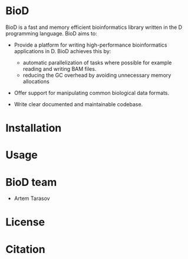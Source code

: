 BioD
====
BioD is a fast and memory efficient bioinformatics library written in the D programming language.
BioD aims to:

* Provide a platform for writing high-performance bioinformatics applications in D. BioD achieves this by:
     - automatic parallelization of tasks where possible for example reading and writing BAM files.
     - reducing the GC overhead by avoiding unnecessary memory allocations
     
* Offer support for manipulating common biological data formats.
* Write clear documented and maintainable codebase.

Installation
====

Usage
====


BioD team
====
* Artem Tarasov


License
====


Citation
===
